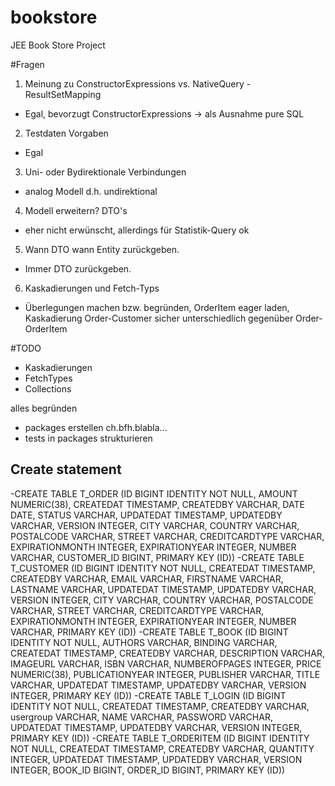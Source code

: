 # bookstore
JEE Book Store Project

#Fragen
1. Meinung zu ConstructorExpressions vs. NativeQuery - ResultSetMapping
 - Egal, bevorzugt ConstructorExpressions -> als Ausnahme pure SQL
2. Testdaten Vorgaben
 - Egal
3. Uni- oder Bydirektionale Verbindungen
 - analog Modell d.h. undirektional
4. Modell erweitern? DTO's
 - eher nicht erwünscht, allerdings für Statistik-Query ok
5. Wann DTO wann Entity zurückgeben.
 - Immer DTO zurückgeben.
6. Kaskadierungen und Fetch-Typs 
 - Überlegungen machen bzw. begründen, OrderItem eager laden, 
 Kaskadierung Order-Customer sicher unterschiedlich gegenüber Order-OrderItem


#TODO
- Kaskadierungen
- FetchTypes
- Collections

alles begründen


- packages erstellen ch.bfh.blabla...
- tests in packages strukturieren



## Create statement


-CREATE TABLE T_ORDER (ID BIGINT IDENTITY NOT NULL, AMOUNT NUMERIC(38), CREATEDAT TIMESTAMP, CREATEDBY VARCHAR, DATE DATE, STATUS VARCHAR, UPDATEDAT TIMESTAMP, UPDATEDBY VARCHAR, VERSION INTEGER, CITY VARCHAR, COUNTRY VARCHAR, POSTALCODE VARCHAR, STREET VARCHAR, CREDITCARDTYPE VARCHAR, EXPIRATIONMONTH INTEGER, EXPIRATIONYEAR INTEGER, NUMBER VARCHAR, CUSTOMER_ID BIGINT, PRIMARY KEY (ID))
-CREATE TABLE T_CUSTOMER (ID BIGINT IDENTITY NOT NULL, CREATEDAT TIMESTAMP, CREATEDBY VARCHAR, EMAIL VARCHAR, FIRSTNAME VARCHAR, LASTNAME VARCHAR, UPDATEDAT TIMESTAMP, UPDATEDBY VARCHAR, VERSION INTEGER, CITY VARCHAR, COUNTRY VARCHAR, POSTALCODE VARCHAR, STREET VARCHAR, CREDITCARDTYPE VARCHAR, EXPIRATIONMONTH INTEGER, EXPIRATIONYEAR INTEGER, NUMBER VARCHAR, PRIMARY KEY (ID))
-CREATE TABLE T_BOOK (ID BIGINT IDENTITY NOT NULL, AUTHORS VARCHAR, BINDING VARCHAR, CREATEDAT TIMESTAMP, CREATEDBY VARCHAR, DESCRIPTION VARCHAR, IMAGEURL VARCHAR, ISBN VARCHAR, NUMBEROFPAGES INTEGER, PRICE NUMERIC(38), PUBLICATIONYEAR INTEGER, PUBLISHER VARCHAR, TITLE VARCHAR, UPDATEDAT TIMESTAMP, UPDATEDBY VARCHAR, VERSION INTEGER, PRIMARY KEY (ID))
-CREATE TABLE T_LOGIN (ID BIGINT IDENTITY NOT NULL, CREATEDAT TIMESTAMP, CREATEDBY VARCHAR, usergroup VARCHAR, NAME VARCHAR, PASSWORD VARCHAR, UPDATEDAT TIMESTAMP, UPDATEDBY VARCHAR, VERSION INTEGER, PRIMARY KEY (ID))
-CREATE TABLE T_ORDERITEM (ID BIGINT IDENTITY NOT NULL, CREATEDAT TIMESTAMP, CREATEDBY VARCHAR, QUANTITY INTEGER, UPDATEDAT TIMESTAMP, UPDATEDBY VARCHAR, VERSION INTEGER, BOOK_ID BIGINT, ORDER_ID BIGINT, PRIMARY KEY (ID))